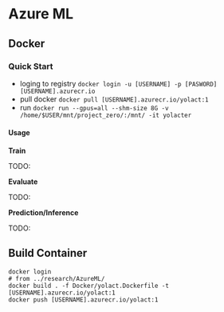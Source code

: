 # Azure ML


## Docker

### Quick Start

- loging to registry `docker login -u [USERNAME] -p [PASWORD] [USERNAME].azurecr.io`
- pull docker `docker pull [USERNAME].azurecr.io/yolact:1`
- run `docker run --gpus=all --shm-size 8G -v /home/$USER/mnt/project_zero/:/mnt/ -it yolacter`


#### Usage

__Train__

TODO:

__Evaluate__

TODO:


__Prediction/Inference__

TODO:

## Build Container

```
docker login 
# from ../research/AzureML/
docker build . -f Docker/yolact.Dockerfile -t [USERNAME].azurecr.io/yolact:1
docker push [USERNAME].azurecr.io/yolact:1
```